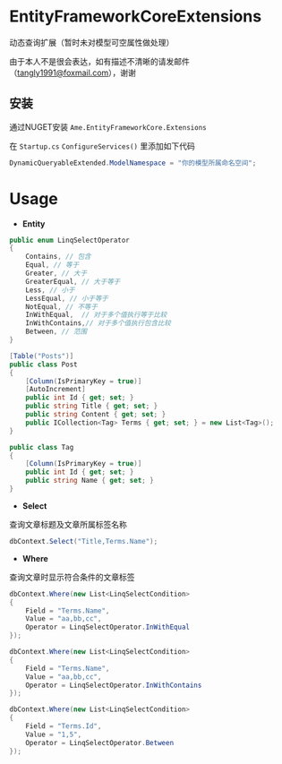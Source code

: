 # EntityFrameworkCoreExtensions

动态查询扩展（暂时未对模型可空属性做处理）

由于本人不是很会表达，如有描述不清晰的请发邮件（tangly1991@foxmail.com），谢谢

## 安装

通过NUGET安装 `Ame.EntityFrameworkCore.Extensions`

在 `Startup.cs` `ConfigureServices()` 里添加如下代码

```C#
DynamicQueryableExtended.ModelNamespace = "你的模型所属命名空间";
```

# Usage

* **Entity**

```C#
public enum LinqSelectOperator
{
    Contains, // 包含
    Equal, // 等于
    Greater, // 大于
    GreaterEqual, // 大于等于
    Less, // 小于
    LessEqual, // 小于等于
    NotEqual, // 不等于
    InWithEqual,  // 对于多个值执行等于比较
    InWithContains,// 对于多个值执行包含比较
    Between, // 范围
}

[Table("Posts")]
public class Post
{
    [Column(IsPrimaryKey = true)]
    [AutoIncrement]
    public int Id { get; set; }
    public string Title { get; set; }
    public string Content { get; set; }
    public ICollection<Tag> Terms { get; set; } = new List<Tag>();
}

public class Tag
{
    [Column(IsPrimaryKey = true)]
    public int Id { get; set; }
    public string Name { get; set; }
}
```

* **Select**

查询文章标题及文章所属标签名称

```C#
dbContext.Select("Title,Terms.Name");
```

* **Where**

查询文章时显示符合条件的文章标签

```C#
dbContext.Where(new List<LinqSelectCondition>
{
    Field = "Terms.Name",
    Value = "aa,bb,cc",
    Operator = LinqSelectOperator.InWithEqual
});

dbContext.Where(new List<LinqSelectCondition>
{
    Field = "Terms.Name",
    Value = "aa,bb,cc",
    Operator = LinqSelectOperator.InWithContains
});

dbContext.Where(new List<LinqSelectCondition>
{
    Field = "Terms.Id",
    Value = "1,5",
    Operator = LinqSelectOperator.Between
});
```
